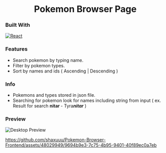 <!-- PROJECT LOGO -->
<br />
<div align="center">
  <h1 align="center">Pokemon Browser Page</h1>
</div>

### Built With
[![React][React.js]][React-url] <br/>


### Features 
  * Search pokemon by typing name.
  * Filter by pokemon types.
  * Sort by names and ids ( Ascending | Descending )


### Info 
  * Pokemons and types stored in json file.
  * Searching for pokemon look for names including string from input ( ex. Result for search <b> nitar </b> - Tyra<i><b>nitar</b></i> ) 
  
### Preview


![Desktop Preview](https://github.com/shaxuuu/Pokemon-Browser-Frontend/assets/48029949/1056a61b-e8de-477d-9bf3-a5e6d4767723)




https://github.com/shaxuuu/Pokemon-Browser-Frontend/assets/48029949/9694b9e3-7c75-4b95-9401-40f89ec0a7eb








[React.js]: https://img.shields.io/badge/React-20232A?style=for-the-badge&logo=react&logoColor=61DAFB
[React-url]: https://reactjs.org/
